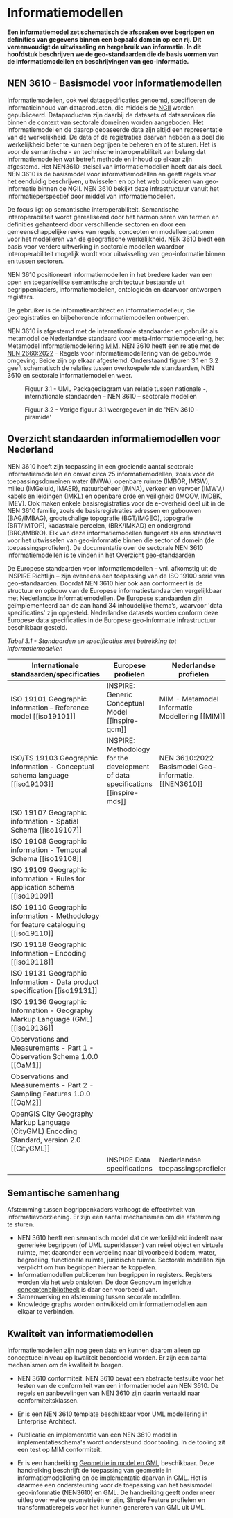 # Informatiemodellen

**Een informatiemodel zet schematisch de afspraken over begrippen en definities van gegevens binnen een bepaald domein op
een rij. Dit vereenvoudigt de uitwisseling en hergebruik van informatie. In dit hoofdstuk beschrijven we de geo-standaarden die de basis vormen van de informatiemodellen en beschrijvingen van geo-informatie.**

## NEN 3610 - Basismodel voor informatiemodellen

Informatiemodellen, ook wel dataspecificaties genoemd, specificeren de informatieinhoud van dataproducten, die middels de [NGII](/#ngii-principes) worden gepubliceerd. Dataproducten zijn daarbij de datasets of dataservices die binnen de context van sectorale domeinen worden aangeboden. Het informatiemodel en de daarop gebaseerde data zijn altijd een representatie van de werkelijkheid. De data of de registraties daarvan hebben als doel die werkelijkheid beter te kunnen begrijpen te beheren en of te sturen. Het is voor de semantische - en technische interoperabiliteit van belang dat informatiemodellen wat betreft methode en inhoud op elkaar zijn afgestemd. Het NEN3610-stelsel van informatiemodellen heeft dat als doel. NEN 3610 is de basismodel voor informatiemodellen en geeft regels voor het eenduidig beschrijven, uitwisselen en op het web publiceren van geo-informatie binnen de NGII. NEN 3610 bekijkt deze infrastructuur vanuit het informatieperspectief door middel van informatiemodellen.

De focus ligt op semantische interoperabiliteit. Semantische interoperabiliteit wordt gerealiseerd door het harmoniseren van termen en definities gehanteerd door verschillende sectoren en door een gemeenschappelijke reeks van regels, concepten en modelleerpatronen voor het modelleren van de geografische werkelijkheid. NEN 3610 biedt een basis voor verdere uitwerking in sectorale modellen waardoor interoperabiliteit mogelijk wordt voor uitwisseling van geo-informatie binnen en tussen sectoren.

NEN 3610 positioneert informatiemodellen in het bredere kader van een open en toegankelijke semantische architectuur bestaande uit begrippenkaders, informatiemodellen, ontologieën en daarvoor ontworpen registers.

De gebruiker is de informatiearchitect en informatiemodelleur, die georegistraties en bijbehorende informatiemodellen ontwerpen.

NEN 3610 is afgestemd met de internationale standaarden en gebruikt als metamodel de Nederlandse standaard voor
meta-informatiemodelering, het Metamodel Informatiemodellering [MIM](#mim-principes). NEN 3610 heeft een relatie met de [NEN 2660:2022](https://www.nen.nl/en/nen-2660-2-2022-nl-291667) - Regels voor informatiemodellering van de gebouwde omgeving. Beide zijn op elkaar afgestemd. Onderstaand figuren 3.1 en 3.2 geeft schematisch de relaties tussen overkoepelende standaarden, NEN 3610 en sectorale informatiemodellen weer.

<figure id="Figuur_x">
<img src="media/NEN3610StandaardenPackageDiagram.png" alt="">
<figcaption>Figuur 3.1 - UML Packagediagram van relatie tussen nationale -, internationale standaarden – NEN 3610 – sectorale modellen</figcaption>
</figure>

<figure id="Figuur_x">
<img src="media/Basisprogramma_Infomodel_NEN_3610_stelsel_logo_Groot.png" alt="">
<figcaption>Figuur 3.2 - Vorige figuur 3.1 weergegeven in de 'NEN 3610 - piramide'</figcaption>
</figure>

## Overzicht standaarden informatiemodellen voor Nederland

NEN 3610 heeft zijn toepassing in een groeiende aantal sectorale informatiemodellen en omvat circa 25 informatiemodellen, zoals voor de toepassingsdomeinen water (IMWA), openbare ruimte (IMBOR, IMSW), milieu (IMGeluid, IMAER), natuurbeheer (IMNA), verkeer en vervoer (IMWV,) kabels en leidingen (IMKL) en openbare orde en veiligheid (IMOOV, IMDBK, IMEV). Ook maken enkele basisregistraties voor de e-overheid deel uit in de NEN 3610 familie, zoals de basisregistraties adressen en gebouwen (BAG/IMBAG), grootschalige topografie (BGT/IMGEO), topografie (BRT/IMTOP), kadastrale percelen, (BRK/IMKAD) en ondergrond (BRO/IMBRO). Elk van deze informatiemodellen fungeert als een standaard voor het uitwisselen van geo-informatie binnen die sector of domein (de toepassingsprofielen). De documentatie over de sectorale NEN 3610 informatiemodellen is te vinden in het [Overzicht geo-standaarden](https://www.geonovum.nl/geo-standaarden/alle-standaarden)   

De Europese standaarden voor informatiemodellen – vnl. afkomstig uit de INSPIRE Richtlijn – zijn eveneens een toepassing van de ISO 19100 serie van geo-standaarden. Doordat NEN 3610 hier ook aan conformeert is de structuur en opbouw van de Europese informatiestandaarden vergelijkbaar met Nederlandse informatiemodellen. De Europese standaarden zijn geïmplementeerd aan de aan hand 34 inhoudelijke thema’s, waarvoor 'data specificaties' zijn opgesteld. Nederlandse datasets worden conform deze Europese data specificaties in de Europese geo-informatie infrastructuur beschikbaar gesteld.

*Tabel 3.1 - Standaarden en specificaties met betrekking tot informatiemodellen*

| **Internationale standaarden/specificaties**                                                                                                     | **Europese profielen**                                                   | **Nederlandse profielen**                             |
|--------------------------------------------------------------------------------------------------------------------------------------------------|--------------------------------------------------------------------------|-------------------------------------------------------|
| ISO 19101 Geographic Information – Reference model [[iso19101]] | INSPIRE: Generic Conceptual Model [[inspire-gcm]] | MIM - Metamodel Informatie Modellering [[MIM]] |
| ISO/TS 19103 Geographic Information - Conceptual schema language [[iso19103]] | INSPIRE: Methodology for the development of data specifications [[inspire-mds]] | NEN 3610:2022 Basismodel Geo-informatie. [[NEN3610]] |
| ISO 19107 Geographic information - Spatial Schema [[iso19107]] | | |
| ISO 19108 Geographic information - Temporal Schema [[iso19108]] | | |
| ISO 19109 Geographic information - Rules for application schema [[iso19109]] |  |  | 
| ISO 19110 Geographic information - Methodology for feature cataloguing [[iso19110]] | |
| ISO 19118 Geographic Information – Encoding [[iso19118]] | |
| ISO 19131 Geographic Information - Data product specification [[iso19131]] |  | |
| ISO 19136 Geographic Information - Geography Markup Language (GML) [[iso19136]] |  | |
| Observations and Measurements - Part 1 - Observation Schema 1.0.0 [[OaM1]] |  |  |
| Observations and Measurements - Part 2 - Sampling Features 1.0.0 [[OaM2]] |  |  |
| OpenGIS City Geography Markup Language (CityGML) Encoding Standard, version 2.0 [[CityGML]] |  |  |
| | INSPIRE Data specifications | Nederlandse toepassingsprofielen |


## Semantische samenhang

Afstemming tussen begrippenkaders verhoogt de effectiviteit van informatievoorziening. Er zijn een aantal mechanismen om die afstemming te sturen.
- NEN 3610 heeft een semantisch model dat de werkelijkheid indeelt naar generieke begrippen (of UML superklassen) van reëel object en virtuele ruimte, met daaronder een verdeling naar bijvoorbeeld bodem, water, begroeiing, functionele ruimte, juridische ruimte. Sectorale modellen zijn verplicht om hun begrippen hieraan te koppelen.
- Informatiemodellen publiceren hun begrippen in registers. Registers worden via het web ontsloten. De door Geonovum ingerichte [conceptenbibliotheek](https://definities.geostandaarden.nl/nl/) is daar een voorbeeld van.
- Samenwerking en afstemming tussen secorale modellen.
- Knowledge graphs worden ontwikkeld om informatiemodellen aan elkaar te verbinden.

## Kwaliteit van informatiemodellen

Informatiemodellen zijn nog geen data en kunnen daarom alleen op conceptueel niveau op kwaliteit beoordeeld worden. Er zijn een aantal mechanismen om de kwaliteit te borgen.

-	NEN 3610 conformiteit. NEN 3610 bevat een abstracte testsuite voor het testen van de conformiteit van een informatiemodel aan NEN 3610. De regels en aanbevelingen van NEN 3610 zijn daarin vertaald naar conformiteitsklassen.

-	Er is een NEN 3610 template beschikbaar voor UML modellering in Enterprise Architect.

-	Publicatie en implementatie van een NEN 3610 model in implementatieschema's wordt ondersteund door tooling. In de tooling zit een test op MIM conformiteit.

-   Er is een handreiking [Geometrie in model en GML](https://docs.geostandaarden.nl/nen3610/gimeg/) beschikbaar. Deze handreiking beschrijft de toepassing van geometrie in informatiemodellering en de implementatie daarvan in GML. Het is daarmee een ondersteuning voor de toepassing van het basismodel geo-informatie (NEN3610) en GML. De handreiking geeft onder meer uitleg over welke geometrieën er zijn, Simple Feature profielen en transformatieregels voor het kunnen genereren van GML uit UML.
